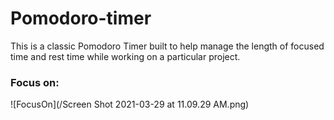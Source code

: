 # Pomodoro-timer

This is a classic Pomodoro Timer built to help manage the length of focused time and rest time while working on a particular project.

### Focus on: 

![FocusOn](/Screen Shot 2021-03-29 at 11.09.29 AM.png)

